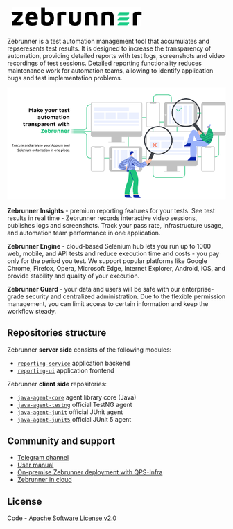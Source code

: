 <p style="padding: 10px;" align="left">
  <img src="./docs/img/zebrunner_logo.png">
</p>
Zebrunner is a test automation management tool that accumulates and repseresents test results. It is designed to increase the transparency of automation, providing detailed reports with test logs, screenshots and video recordings of test sessions. Detailed reporting functionality reduces maintenance work for automation teams, allowing to identify application bugs and test implementation problems.

<p align="center">
  <img src="./docs/img/zebrunner_intro.png">
</p>

**Zebrunner Insights** - premium reporting features for your tests. See test results in real time - Zebrunner records interactive video sessions, publishes logs and screenshots. Track your pass rate, infrastructure usage, and automation team performance in one application.

**Zebrunner Engine** - cloud-based Selenium hub lets you run up to 1000 web, mobile, and API tests and reduce execution time and costs - you pay only for the period you test. We support popular platforms like Google Chrome, Firefox, Opera, Microsoft Edge, Internet Explorer, Android, iOS, and provide stability and quality of your execution.

**Zebrunner Guard** - your data and users will be safe with our enterprise-grade security and centralized administration. Due to the flexible permission management, you can limit access to certain information and keep the workflow steady.

## Repositories structure

Zebrunner **server side** consists of the following modules:
- [`reporting-service`](https://github.com/zebrunner/reporting-service) application backend
- [`reporting-ui`](https://github.com/zebrunner/reporting-ui) application frontend


Zebrunner **client side** repositories:
- [`java-agent-core`](https://github.com/zebrunner/java-agent-core) agent library core (Java)
- [`java-agent-testng`](https://github.com/zebrunner/java-agent-testng) official TestNG agent
- [`java-agent-junit`](https://github.com/zebrunner/java-agent-junit) official JUnit agent
- [`java-agent-junit5`](https://github.com/zebrunner/java-agent-junit5) official JUnit 5 agent

## Community and support
* [Telegram channel](https://t.me/zebrunner)
* [User manual](https://zebrunner.github.io/documentation)
* [On-premise Zebrunner deployment with QPS-Infra](https://www.qps-infra.io)
* [Zebrunner in cloud](https://zebrunner.com)

## License
Code - [Apache Software License v2.0](http://www.apache.org/licenses/LICENSE-2.0)

